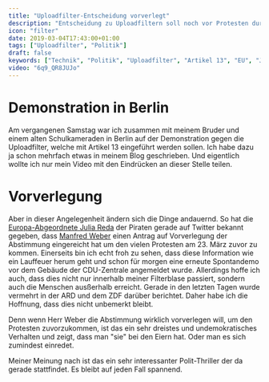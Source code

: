 ```yaml
---
title: "Uploadfilter-Entscheidung vorverlegt"
description: "Entscheidung zu Uploadfiltern soll noch vor Protesten durchgeführt werden"
icon: "filter"
date: 2019-03-04T17:43:00+01:00
tags: ["Uploadfilter", "Politik"]
draft: false
keywords: ["Technik", "Politik", "Uploadfilter", "Artikel 13", "EU", "Julia Reda", "Manfred Weber"]
video: "6q9_QR8JUJo"
---
```


# Demonstration in Berlin
Am vergangenen Samstag war ich zusammen mit meinem Bruder und einem alten Schulkameraden in Berlin auf der Demonstration gegen die Uploadfilter, welche mit Artikel 13 eingeführt werden sollen. Ich habe dazu ja schon mehrfach etwas in meinem Blog geschrieben. Und eigentlich wollte ich nur mein Video mit den Eindrücken an dieser Stelle teilen.

# Vorverlegung
Aber in dieser Angelegenheit ändern sich die Dinge andauernd. So hat die [Europa-Abgeordnete Julia Reda](https://twitter.com/Senficon) der Piraten gerade auf Twitter bekannt gegeben, dass [Manfred Weber](https://twitter.com/ManfredWeber) einen Antrag auf Vorverlegung der Abstimmung eingereicht hat um den vielen Protesten am 23. März zuvor zu kommen. Einerseits bin ich echt froh zu sehen, dass diese Information wie ein Lauffeuer herum geht und schon für morgen eine erneute Spontandemo vor dem Gebäude der CDU-Zentrale angemeldet wurde. Allerdings hoffe ich auch, dass dies nicht nur innerhalb meiner Filterblase passiert, sondern auch die Menschen ausßerhalb erreicht. Gerade in den letzten Tagen wurde vermehrt in der ARD und dem ZDF darüber berichtet. Daher habe ich die Hoffnung, dass dies nicht unbemerkt bleibt.

Denn wenn Herr Weber die Abstimmung wirklich vorverlegen will, um den Protesten zuvorzukommen, ist das ein sehr dreistes und undemokratisches Verhalten und zeigt, dass man "sie" bei den Eiern hat. Oder man es sich zumindest einredet.

Meiner Meinung nach ist das ein sehr interessanter Polit-Thriller der da gerade stattfindet. Es bleibt auf jeden Fall spannend.
